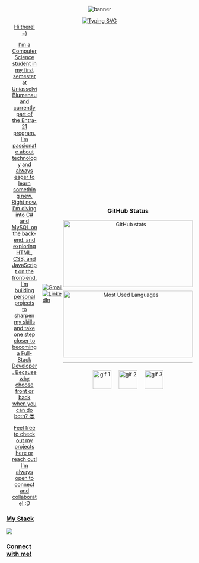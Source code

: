 <p align="center">
  <img src="https://capsule-render.vercel.app/api?type=waving&color=0A66C2&height=200&section=header&text=Samin%20Ghoddosi&fontSize=50&fontColor=ffffff" alt="banner" />
</p>


<div align="center">
  <a href="https://git.io/typing-svg">
    <img src="https://readme-typing-svg.demolab.com?font=Fira+Code&weight=500&size=22&pause=1000&color=00ADEF&center=true&vCenter=true&random=false&width=400&lines=%E2%8A%B9+Welcome+to+my+GitHub!%CB%99%E1%B5%95%CB%99+%E2%8A%B9+" alt="Typing SVG">


<div style="display: flex; align-items: center; justify-content: space-between;">
  <div style="max-width: 70%;">
Hi there! =)

I'm a Computer Science student in my first semester at Uniasselvi Blumenau and currently part of the Entra-21 program. I'm passionate about technology and always eager to learn something new.
Right now, I'm diving into C# and MySQL on the back-end, and exploring HTML, CSS, and JavaScript on the front-end. I'm building personal projects to sharpen my skills and take one step closer to becoming a Full-Stack Developer. Because why choose front or back when you can do both? 😎

Feel free to check out my projects here or reach out! I'm always open to connect and collaborate! :D
  </div>


<h3 align="left">My Stack</h3>

<p align="left">
 <img src="https://go-skill-icons.vercel.app/api/icons?i=cs,dotnet,mysql,git,github,vscode,visualstudio&perline=7&titles=true&size=40">
</p>


<h3 align="left">Connect with me!</h3>

<p align="left">
  <a href="mailto:saminghoddosi44@gmail.com" target="_blank">
    <img src="https://img.shields.io/badge/Gmail-D14836?style=for-the-badge&logo=gmail&logoColor=white" alt="Gmail">
  </a>
  <a href="https://www.linkedin.com/in/samin-ghoddosi/" target="_blank">
    <img src="https://img.shields.io/badge/LinkedIn-0077B5?style=for-the-badge&logo=linkedin&logoColor=white" alt="LinkedIn">
  </a>
</p>

<div style="text-align: center;" align="center">
<h3>GitHub Status</h3>
<div style="display: flex; gap: 10px; flex-wrap: wrap;">
  <picture>
    <source
      srcset="https://github-readme-stats.vercel.app/api?username=SaminGhoddosi&show_icons=true&theme=react&rank_icon=github&card_width=350"
      media="(prefers-color-scheme: dark)"
    />
    <source
      srcset="https://github-readme-stats.vercel.app/api?username=SaminGhoddosi&show_icons=true&rank_icon=github&card_width=350"
      media="(prefers-color-scheme: light), (prefers-color-scheme: no-preference)"
    />
    <img height="180em" width="350" src="https://github-readme-stats.vercel.app/api?username=SaminGhoddosi&show_icons=true&rank_icon=github&card_width=350" alt="GitHub stats" />
  </picture>




  <picture>
    <source
      srcset="https://github-readme-stats.vercel.app/api/top-langs/?username=SaminGhoddosi&layout=compact&theme=react&card_width=350"
      media="(prefers-color-scheme: dark)"
    />
    <source
      srcset="https://github-readme-stats.vercel.app/api/top-langs/?username=SaminGhoddosi&layout=compact&card_width=350"
      media="(prefers-color-scheme: light), (prefers-color-scheme: no-preference)"
    />
    <img height="180em" width="350" src="https://github-readme-stats.vercel.app/api/top-langs/?username=SaminGhoddosi&layout=compact&card_width=350" alt="Most Used Languages" />
  </picture>
</div>







---

<div align="center" style="display: flex; justify-content: center; gap: 20px; margin-top: 20px;">
  <img height="50" src="https://media2.giphy.com/media/v1.Y2lkPTc5MGI3NjExYm1sc3I2a2dyYzlkcTFuMmc0c2ZzeGhtcjVteTRidzF4dWoxdDRxdCZlcD12MV9pbnRlcm5hbF9naWZfYnlfaWQmY3Q9Zw/QDjpIL6oNCVZ4qzGs7/giphy.gif" alt="gif 1" />
  
  <img height="50" src="https://user-images.githubusercontent.com/74038190/212748842-9fcbad5b-6173-4175-8a61-521f3dbb7514.gif" alt="gif 2" />
  
  <img height="50" src="https://media.giphy.com/media/jBOOXxSJfG8kqMxT11/giphy.gif?cid=ecf05e47i3y5pphaoowd3t0vkjmjnmnt3la9rro43o36wujy&ep=v1_gifs_search&rid=giphy.gif&ct=gif" alt="gif 3" />
</div>

